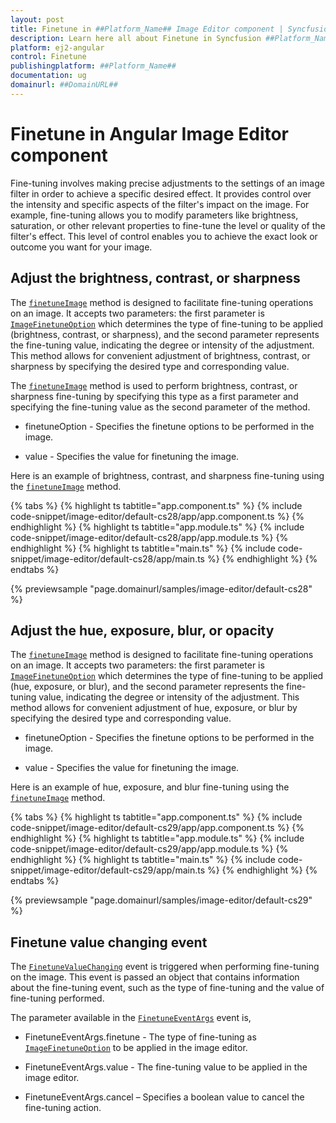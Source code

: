 ```yaml
---
layout: post
title: Finetune in ##Platform_Name## Image Editor component | Syncfusion
description: Learn here all about Finetune in Syncfusion ##Platform_Name## Image Editor component of Syncfusion Essential JS 2 and more.
platform: ej2-angular
control: Finetune 
publishingplatform: ##Platform_Name##
documentation: ug
domainurl: ##DomainURL##
---
```


# Finetune in Angular Image Editor component

Fine-tuning involves making precise adjustments to the settings of an image filter in order to achieve a specific desired effect. It provides control over the intensity and specific aspects of the filter's impact on the image. For example, fine-tuning allows you to modify parameters like brightness, saturation, or other relevant properties to fine-tune the level or quality of the filter's effect. This level of control enables you to achieve the exact look or outcome you want for your image.

## Adjust the brightness, contrast, or sharpness

The [`finetuneImage`](https://ej2.syncfusion.com/angular/documentation/api/image-editor/#finetuneImage) method is designed to facilitate fine-tuning operations on an image. It accepts two parameters: the first parameter is [`ImageFinetuneOption`](https://ej2.syncfusion.com/angular/documentation/api/image-editor/imageFinetuneOption/) which determines the type of fine-tuning to be applied (brightness, contrast, or sharpness), and the second parameter represents the fine-tuning value, indicating the degree or intensity of the adjustment. This method allows for convenient adjustment of brightness, contrast, or sharpness by specifying the desired type and corresponding value.

The [`finetuneImage`](https://ej2.syncfusion.com/angular/documentation/api/image-editor/#finetuneImage) method is used to perform brightness, contrast, or sharpness fine-tuning by specifying this type as a first parameter and specifying the fine-tuning value as the second parameter of the method. 

* finetuneOption - Specifies the finetune options to be performed in the image.

* value - Specifies the value for finetuning the image.

Here is an example of brightness, contrast, and sharpness fine-tuning using the [`finetuneImage`](https://ej2.syncfusion.com/angular/documentation/api/image-editor/#finetuneImage) method.

{% tabs %}
{% highlight ts tabtitle="app.component.ts" %}
{% include code-snippet/image-editor/default-cs28/app/app.component.ts %}
{% endhighlight %}
{% highlight ts tabtitle="app.module.ts" %}
{% include code-snippet/image-editor/default-cs28/app/app.module.ts %}
{% endhighlight %}
{% highlight ts tabtitle="main.ts" %}
{% include code-snippet/image-editor/default-cs28/app/main.ts %}
{% endhighlight %}
{% endtabs %}
        
{% previewsample "page.domainurl/samples/image-editor/default-cs28" %}

## Adjust the hue, exposure, blur, or opacity

The [`finetuneImage`](https://ej2.syncfusion.com/angular/documentation/api/image-editor/#finetuneImage) method is designed to facilitate fine-tuning operations on an image. It accepts two parameters: the first parameter is [`ImageFinetuneOption`](https://ej2.syncfusion.com/angular/documentation/api/image-editor/imageFinetuneOption/) which determines the type of fine-tuning to be applied (hue, exposure, or blur), and the second parameter represents the fine-tuning value, indicating the degree or intensity of the adjustment. This method allows for convenient adjustment of hue, exposure, or blur by specifying the desired type and corresponding value.

* finetuneOption - Specifies the finetune options to be performed in the image.

* value - Specifies the value for finetuning the image.

Here is an example of hue, exposure, and blur fine-tuning using the [`finetuneImage`](https://ej2.syncfusion.com/angular/documentation/api/image-editor/#finetuneImage) method. 

{% tabs %}
{% highlight ts tabtitle="app.component.ts" %}
{% include code-snippet/image-editor/default-cs29/app/app.component.ts %}
{% endhighlight %}
{% highlight ts tabtitle="app.module.ts" %}
{% include code-snippet/image-editor/default-cs29/app/app.module.ts %}
{% endhighlight %}
{% highlight ts tabtitle="main.ts" %}
{% include code-snippet/image-editor/default-cs29/app/main.ts %}
{% endhighlight %}
{% endtabs %}
  
{% previewsample "page.domainurl/samples/image-editor/default-cs29" %}

## Finetune value changing event 

The [`FinetuneValueChanging`](https://ej2.syncfusion.com/angular/documentation/api/image-editor/#finetunevaluechanging) event is triggered when performing fine-tuning on the image. This event is passed an object that contains information about the fine-tuning event, such as the type of fine-tuning and the value of fine-tuning performed. 

The parameter available in the [`FinetuneEventArgs`](https://ej2.syncfusion.com/angular/documentation/api/image-editor/#finetuneEventArgs) event is, 

* FinetuneEventArgs.finetune - The type of fine-tuning as [`ImageFinetuneOption`](https://ej2.syncfusion.com/angular/documentation/api/image-editor/#imagefinetuneoption) to be applied in the image editor. 

* FinetuneEventArgs.value - The fine-tuning value to be applied in the image editor. 

* FinetuneEventArgs.cancel – Specifies a boolean value to cancel the fine-tuning action. 

